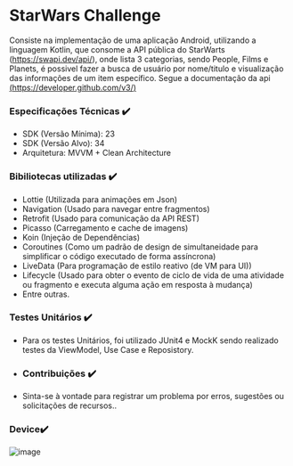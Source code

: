 # StarWars Challenge

Consiste na implementação de uma aplicação Android, utilizando a linguagem Kotlin, que consome a API pública do StarWarts (https://swapi.dev/api/), onde lista 3 categorias, sendo People, Films e Planets,
é possivel fazer a busca de usuário por nome/titulo e visualização das informações de um item específico.
Segue a documentação da api [(https://developer.github.com/v3/)](https://swapi.dev/documentation)

### Especificações Técnicas :heavy_check_mark:

- SDK (Versão Mínima): 23
- SDK (Versão Alvo): 34
- Arquitetura: MVVM + Clean Architecture

### Bibiliotecas utilizadas :heavy_check_mark:

- Lottie (Utilizada para animações em Json)
- Navigation (Usado para navegar entre fragmentos)
- Retrofit (Usado para comunicação da API REST)
- Picasso (Carregamento e cache de imagens)
- Koin (Injeção de Dependências)
- Coroutines (Como um padrão de design de simultaneidade para simplificar o código executado de forma assíncrona)
- LiveData (Para programação de estilo reativo (de VM para UI))
- Lifecycle (Usado para obter o evento de ciclo de vida de uma atividade ou fragmento e executa alguma ação em resposta à mudança)
- Entre outras.

### Testes Unitários :heavy_check_mark:
- Para os testes Unitários, foi utilizado JUnit4 e MockK sendo realizado testes da ViewModel, Use Case e Reposistory.

-  ### Contribuições :heavy_check_mark:
- Sinta-se à vontade para registrar um problema por erros, sugestões ou solicitações de recursos..

### Device:heavy_check_mark:
![image](https://github.com/luana-barbosa/challenge-alpha/assets/64818568/51e8e804-da27-418c-8845-3a60524e9ca0)

